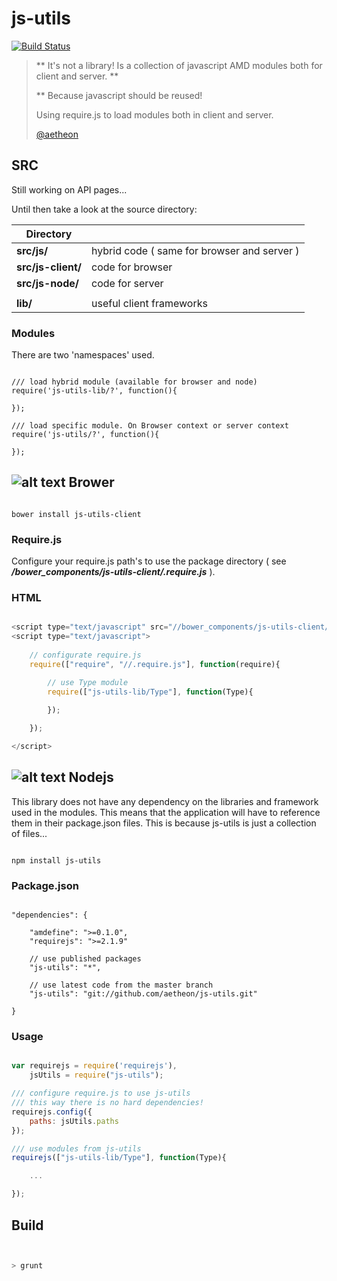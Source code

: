 
# js-utils

[![Build Status](https://travis-ci.org/aetheon/js-utils.png?branch=master)](https://travis-ci.org/aetheon/js-utils)

> ** It's not a library! Is a collection of javascript AMD modules both for client and server. ** 
>
> ** Because javascript should be reused!
>
> Using require.js to load modules both in client and server.
>
> [@aetheon](http://twitter.com/aetheon)
>

## SRC

Still working on API pages...

Until then take a look at the source directory:

| Directory             |               |
| --------------------- | ------------- |
| **src/js/**           | hybrid code ( same for browser and server )  |
| **src/js-client/**    | code for browser   |
| **src/js-node/**      | code for server |
|                       |                 |
| **lib/**              | useful client frameworks  |


### Modules

There are two 'namespaces' used.

```

/// load hybrid module (available for browser and node)
require('js-utils-lib/?', function(){
    
});

/// load specific module. On Browser context or server context
require('js-utils/?', function(){
    
});

```  





## ![alt text](https://raw.github.com/aetheon/js-utils/master/img/logos/bower.png "Bower") Brower

```

bower install js-utils-client

```

### Require.js

Configure your require.js path's to use the package directory ( see ***/bower_components/js-utils-client/.require.js*** ).

### HTML

``` javascript

<script type="text/javascript" src="//bower_components/js-utils-client/lib/require/require-latest.js"></script>
<script type="text/javascript">
    
    // configurate require.js
    require(["require", "//.require.js"], function(require){

        // use Type module
        require(["js-utils-lib/Type"], function(Type){
            
        });

    });

</script>


```



## ![alt text](https://raw.github.com/aetheon/js-utils/master/img/logos/nodejs.png "Node.js") Nodejs

This library does not have any dependency on the libraries and framework used in the modules. This means 
that the application will have to reference them in their package.json files. This is because js-utils is 
just a collection of files...


```

npm install js-utils

```

### Package.json

```

"dependencies": {

    "amdefine": ">=0.1.0",
    "requirejs": ">=2.1.9"

    // use published packages
    "js-utils": "*",

    // use latest code from the master branch
    "js-utils": "git://github.com/aetheon/js-utils.git"

}

```

### Usage

``` javascript

var requirejs = require('requirejs'),
    jsUtils = require("js-utils");

/// configure require.js to use js-utils
/// this way there is no hard dependencies!
requirejs.config({
    paths: jsUtils.paths
});

/// use modules from js-utils 
requirejs(["js-utils-lib/Type"], function(Type){

    ...

});

```


## Build


 ``` bash


 > grunt

 ```




